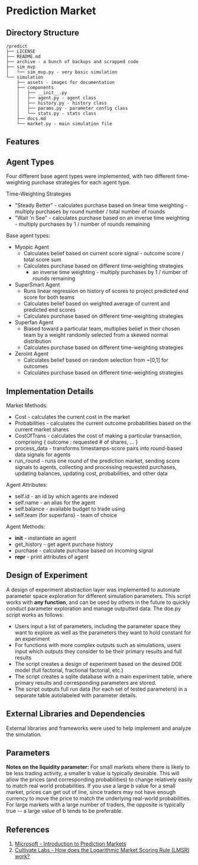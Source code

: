 # Prediction Market

## Directory Structure

```
/predict
├── LICENSE
├── README.md
├── archive - a bunch of backups and scrapped code
├── sim_mvp
│   └── sim_mvp.py - very basic simulation
└── simulation
    ├── assets - images for documentation
    ├── components
    │   ├── __init__.py
    │   ├── agent.py - agent class
    │   ├── history.py - history class
    │   ├── params.py - parameter config class
    │   └── stats.py - stats class
    ├── docs.md
    └── market.py - main simulation file
```

## Features

## Agent Types

Four different base agent types were implemented, with two different time-weighting purchase strategies for each agent type.

Time-Weighting Strategies
* "Steady Better" - calculates purchase based on linear time weighting - multiply purchases by round number / total number of rounds
* "Wait 'n See" - calculates purchase based on an inverse time weighting - multiply purchases by 1 / number of rounds remaining

Base agent types:
* Myopic Agent
    * Calculates belief based on current score signal - outcome score / total score sum
    * Calculates purchase based on different time-weighting strategies
        * an inverse time weighting - multiply purchases by 1 / number of rounds remaining
* SuperSmart Agent
    * Runs linear regression on history of scores to project predicted end score for both teams
    * Calculates belief based on weighted average of current and predicted end scores
    * Calculates purchase based on different time-weighting strategies
* Superfan Agent
    * Biased toward a particular team, multiplies belief in their chosen team by a weight randomly selected from a skewed normal distribution
    * Calculates purchase based on different time-weighting strategies
* ZeroInt Agent
    * Calculates belief based on random selection from ~[0,1] for outcomes
    * Calculates purchase based on different time-weighting strategies

## Implementation Details

Market Methods:
* Cost - calculates the current cost in the market
* Probabilities - calculates the current outcome probabilities based on the current market shares
* CostOfTrans - calculates the cost of making a particular transaction, comprising { outcome : requested # of shares, ... }
* process_data - transforms timestamps-score pairs into round-based data signals for agents
* run_round - runs one round of the prediction market, sending score signals to agents, collecting and processing requested purchases, updating balances, updating cost, probabilities, and other data

Agent Attributes:
* self.id - an id by which agents are indexed
* self.name - an alias for the agent
* self.balance - available budget to trade using
* self.team (for superfans) - team of choice

Agent Methods:
* __init__ - instantiate an agent
* get_history - get agent purchase history
* purchase - calculate purchase based on incoming signal
* __repr__ - print attributes of agent

## Design of Experiment
A design of experiment abstraction layer was implemented to automate parameter space exploration for different simulation parameters. This script works with **any function**, and can be used by others in the future to quickly conduct parameter exploration and manage outputted data. The doe.py script works as follows:
* Users input a list of parameters, including the parameter space they want to explore as well as the parameters they want to hold constant for an experiment
* For functions with more complex outputs such as simulations, users input which outputs they consider to be their primary results and full results
* The script creates a design of experiment based on the desired DOE model (full factorial, fractional factorial, etc.)
* The script creates a sqlite database with a main experiment table, where primary results and corresponding parameters are stored.
* The script outputs full run data (for each set of tested parameters) in a separate table autolabeled with parameter details.

## External Libraries and Dependencies
External libraries and frameworks were used to help implement and analyze the simulation.

## Parameters

**Notes on the liquidity parameter:**
For small markets where there is likely to be less trading activity, a smaller b value is typically desirable. This will allow the prices (and corresponding probabilities) to change relatively easily to match real world probabilities. If you use a large b value for a small market, prices can get out of line, since traders may not have enough currency to move the price to match the underlying real-world probabilities. For large markets with a large number of traders, the opposite is typically true -- a large value of b tends to be preferable.

## References
1. [Microsoft - Introduction to Prediction Markets](https://docs.microsoft.com/en-us/archive/msdn-magazine/2016/june/test-run-introduction-to-prediction-markets#the-four-key-prediction-market-equations)
2. [Cultivate Labs - How does the Logarithmic Market Scoring Rule (LMSR) work?](https://www.cultivatelabs.com/prediction-markets-guide/how-does-logarithmic-market-scoring-rule-lmsr-work)
